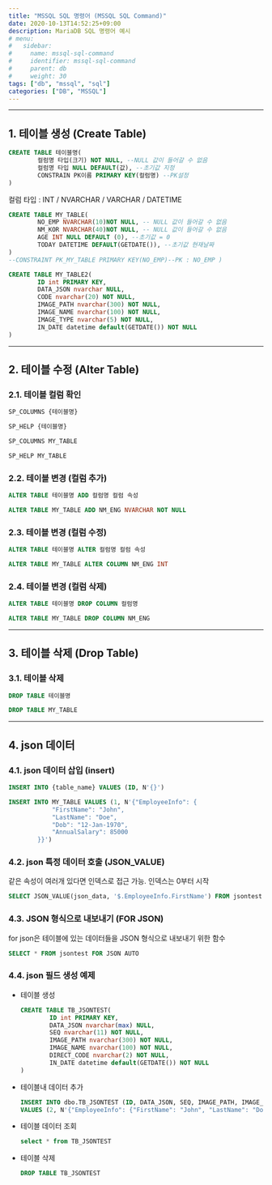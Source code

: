 ```yaml
---
title: "MSSQL SQL 명령어 (MSSQL SQL Command)"
date: 2020-10-13T14:52:25+09:00
description: MariaDB SQL 명령어 예시
# menu:
#   sidebar:
#     name: mssql-sql-command
#     identifier: mssql-sql-command
#     parent: db
#     weight: 30
tags: ["db", "mssql", "sql"]
categories: ["DB", "MSSQL"]
---
```



---

## 1. 테이블 생성 (Create Table)


```sql
CREATE TABLE 테이블명(
        컬럼명 타입(크기) NOT NULL, --NULL 값이 들어갈 수 없음
        컬럼명 타입 NULL DEFAULT(값), --초기값 지정
        CONSTRAIN PK이름 PRIMARY KEY(컬럼명) --PK설정
)
```

컬럼 타입 : INT / NVARCHAR / VARCHAR / DATETIME 

```sql
CREATE TABLE MY_TABLE(
        NO_EMP NVARCHAR(10)NOT NULL, -- NULL 값이 들어갈 수 없음
        NM_KOR NVARCHAR(40)NOT NULL, -- NULL 값이 들어갈 수 없음
        AGE INT NULL DEFAULT (0), --초기값 = 0
        TODAY DATETIME DEFAULT(GETDATE()), --초기값 현재날짜
)
--CONSTRAINT PK_MY_TABLE PRIMARY KEY(NO_EMP)--PK : NO_EMP )
```

```sql
CREATE TABLE MY_TABLE2(
        ID int PRIMARY KEY,
        DATA_JSON nvarchar NULL,
        CODE nvarchar(20) NOT NULL,
        IMAGE_PATH nvarchar(300) NOT NULL, 
        IMAGE_NAME nvarchar(100) NOT NULL, 
        IMAGE_TYPE nvarchar(5) NOT NULL, 
        IN_DATE datetime default(GETDATE()) NOT NULL
)
```

---

## 2. 테이블 수정 (Alter Table)

### 2.1. 테이블 컬럼 확인

```sql
SP_COLUMNS {테이블명}

SP_HELP {테이블명}
```

```sql
SP_COLUMNS MY_TABLE

SP_HELP MY_TABLE
```

### 2.2. 테이블 변경 (컬럼 추가)

```sql
ALTER TABLE 테이블명 ADD 컬럼명 컬럼 속성
```

```sql
ALTER TABLE MY_TABLE ADD NM_ENG NVARCHAR NOT NULL
```

### 2.3. 테이블 변경 (컬럼 수정)

```sql
ALTER TABLE 테이블명 ALTER 컬럼명 컬럼 속성
```

```sql
ALTER TABLE MY_TABLE ALTER COLUMN NM_ENG INT
```

### 2.4. 테이블 변경 (컬럼 삭제)

```sql
ALTER TABLE 테이블명 DROP COLUMN 컬럼명
```

```sql
ALTER TABLE MY_TABLE DROP COLUMN NM_ENG
```

---

## 3. 테이블 삭제 (Drop Table)

### 3.1. 테이블 삭제

```sql
DROP TABLE 테이블명
```

```sql
DROP TABLE MY_TABLE
```

---

## 4. json 데이터

### 4.1. json 데이터 삽입 (insert)

```sql
INSERT INTO {table_name} VALUES (ID, N'{}')
```

```sql
INSERT INTO MY_TABLE VALUES (1, N'{"EmployeeInfo": {
            "FirstName": "John",
            "LastName": "Doe",
            "Dob": "12-Jan-1970",
            "AnnualSalary": 85000
        }}')
```

### 4.2. json 특정 데이터 호출 (JSON_VALUE)

같은 속성이 여러개 있다면 인덱스로 접근 가능. 인덱스는 0부터 시작

```sql
SELECT JSON_VALUE(json_data, '$.EmployeeInfo.FirstName') FROM jsontest
```

### 4.3. JSON 형식으로 내보내기 (FOR JSON)

for json은 테이블에 있는 데이터들을 JSON 형식으로 내보내기 위한 함수

```sql
SELECT * FROM jsontest FOR JSON AUTO
```

### 4.4. json 필드 생성 예제

- 테이블 생성

    ```sql
    CREATE TABLE TB_JSONTEST(
            ID int PRIMARY KEY,
            DATA_JSON nvarchar(max) NULL,
            SEQ nvarchar(11) NOT NULL,
            IMAGE_PATH nvarchar(300) NOT NULL, 
            IMAGE_NAME nvarchar(100) NOT NULL, 
            DIRECT_CODE nvarchar(2) NOT NULL, 
            IN_DATE datetime default(GETDATE()) NOT NULL
    )
    ```

- 테이블내 데이터 추가

    ```sql
    INSERT INTO dbo.TB_JSONTEST (ID, DATA_JSON, SEQ, IMAGE_PATH, IMAGE_NAME, DIRECT_CODE)
    VALUES (2, N'{"EmployeeInfo": {"FirstName": "John", "LastName": "Doe", "Dob": "12-Jan-1970", "AnnualSalary": 85000}}', 'A12345', 'D:\image\', 'D:\image\image001.jpg', 'V')
    ```

- 테이블 데이터 조회

    ```sql
    select * from TB_JSONTEST
    ```

- 테이블 삭제

    ```sql
    DROP TABLE TB_JSONTEST
    ```